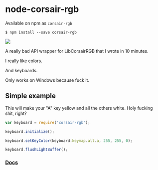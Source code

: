 # node-corsair-rgb

Available on npm as `corsair-rgb`

```shell
$ npm install --save corsair-rgb
```

[![](https://badge.fury.io/js/corsair-rgb.svg)](https://www.npmjs.com/package/corsair-rgb)

A really bad API wrapper for LibCorsairRGB that I wrote in 10 minutes.

I really like colors.

And keyboards.

Only works on Windows because fuck it.

## Simple example

This will make your "A" key yellow and all the others white.
Holy fucking shit, right?

```js
var keyboard = require('corsair-rgb');

keyboard.initialize();

keyboard.setKeyColor(keyboard.keymap.all.a, 255, 255, 0);

keyboard.flushLightBuffer();
```

### [Docs](https://github.com/tjhorner/node-corsair-rgb/wiki)
